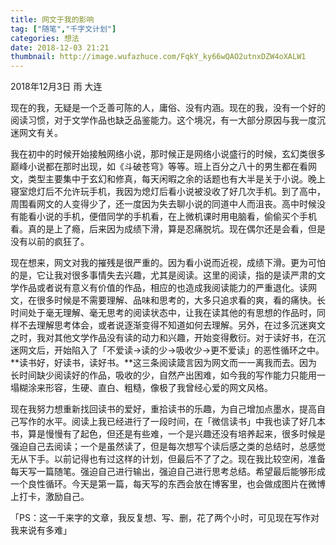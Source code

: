 ```yaml
---
title: 网文于我的影响
tag: ["随笔","千字文计划"]
categories: 想法
date: 2018-12-03 21:21
thumbnail: http://image.wufazhuce.com/FqkY_ky66wQAO2utnxDZW4oXALW1
---
```


2018年12月3日 雨 大连

现在的我，无疑是一个乏善可陈的人，庸俗、没有内涵。现在的我，没有一个好的阅读习惯，对于文学作品也缺乏品鉴能力。这个境况，有一大部分原因与我一度沉迷网文有关。

我在初中的时候开始接触网络小说，那时候正是网络小说盛行的时候，玄幻类很多巅峰小说都在那时出现，如《斗破苍穹》等等。班上百分之八十的男生都在看网文，类型主要集中于玄幻和修真，每天闲暇之余的话题也有大半是关于小说。晚上寝室熄灯后不允许玩手机，我因为熄灯后看小说被没收了好几次手机。到了高中，周围看网文的人变得少了，还一度因为失去聊小说的同道中人而沮丧。高中时候没有能看小说的手机，便借同学的手机看，在上微机课时用电脑看，偷偷买个手机看。真的是上了瘾，后来因为成绩下滑，算是忍痛脱坑。现在偶尔还是会看，但是没有以前的疯狂了。

现在想来，网文对我的摧残是很严重的。因为看小说而近视，成绩下滑。更为可怕的是，它让我对很多事情失去兴趣，尤其是阅读。这里的阅读，指的是读严肃的文学作品或者说有意义有价值的作品，相应的也造成我阅读能力的严重退化。读网文，在很多时候是不需要理解、品味和思考的，大多只追求看的爽，看的痛快。长时间处于毫无理解、毫无思考的阅读状态中，让我在读其他的有思想的作品时，同样不去理解思考体会，或者说逐渐变得不知道如何去理解。另外，在过多沉迷爽文之时，我对其他文学作品没有读的动力和兴趣，开始变得敷衍。对于读好书，在沉迷网文后，开始陷入了「不爱读→读的少→吸收少→更不爱读」的恶性循环之中。**读书好，好读书，读好书。**这三条阅读箴言因为网文而一一离我而去。因为长时间缺少阅读好的作品，吸收的少，自然产出困难，如今我的写作能力只能用一塌糊涂来形容，生硬、直白、粗糙，像极了我曾经心爱的网文风格。

现在我努力想重新找回读书的爱好，重拾读书的乐趣，为自己增加点墨水，提高自己写作的水平。阅读上我已经进行了一段时间，在「微信读书」中我也读了好几本书，算是慢慢有了起色，但还是有些难，一个是兴趣还没有培养起来，很多时候是强迫自己去阅读；一个是虽然读了，但是每次想写个读后感之类的总结时，总感觉无从下手。以前记得也有过这样的计划，但最后不了了之。现在我比较空闲，准备每天写一篇随笔。强迫自己进行输出，强迫自己进行思考总结。希望最后能够形成一个良性循环。今天是第一篇，每天写的东西会放在博客里，也会做成图片在微博上打卡，激励自己。

「PS：这一千来字的文章，我反复想、写、删，花了两个小时，可见现在写作对我来说有多难」